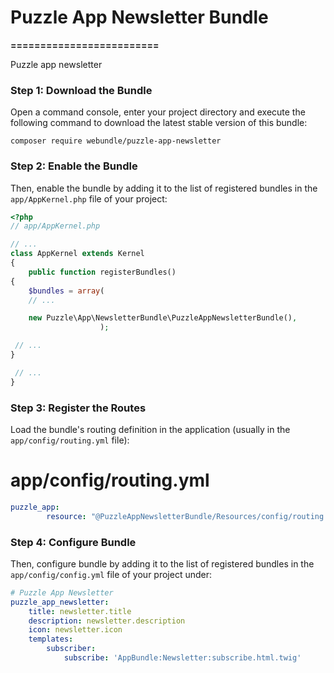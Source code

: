 # Puzzle App Newsletter Bundle
**=========================**

Puzzle app newsletter

### Step 1: Download the Bundle

Open a command console, enter your project directory and execute the following command to download the latest stable version of this bundle:

`composer require webundle/puzzle-app-newsletter`

### Step 2: Enable the Bundle

Then, enable the bundle by adding it to the list of registered bundles in the `app/AppKernel.php` file of your project:

```php
<?php
// app/AppKernel.php

// ...
class AppKernel extends Kernel
{
    public function registerBundles()
{
    $bundles = array(
    // ...

    new Puzzle\App\NewsletterBundle\PuzzleAppNewsletterBundle(),
                    );

 // ...
}

 // ...
}
```

### Step 3: Register the Routes

Load the bundle's routing definition in the application (usually in the `app/config/routing.yml` file):

# app/config/routing.yml
```yaml
puzzle_app:
        resource: "@PuzzleAppNewsletterBundle/Resources/config/routing.yml"
```

### Step 4: Configure Bundle

Then, configure bundle by adding it to the list of registered bundles in the `app/config/config.yml` file of your project under:

```yaml
# Puzzle App Newsletter
puzzle_app_newsletter:
    title: newsletter.title
    description: newsletter.description
    icon: newsletter.icon
    templates:
        subscriber:
            subscribe: 'AppBundle:Newsletter:subscribe.html.twig'
```